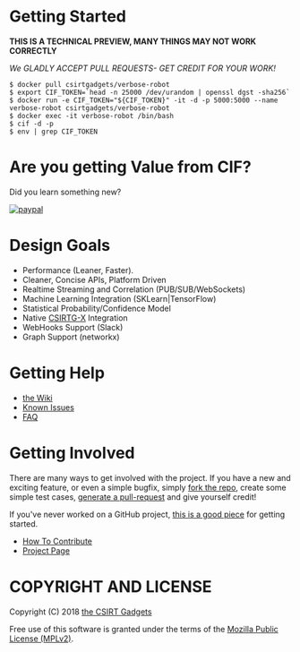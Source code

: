 # Getting Started

**THIS IS A TECHNICAL PREVIEW, MANY THINGS MAY NOT WORK CORRECTLY**

*We GLADLY ACCEPT PULL REQUESTS- GET CREDIT FOR YOUR WORK!*

```
$ docker pull csirtgadgets/verbose-robot
$ export CIF_TOKEN=`head -n 25000 /dev/urandom | openssl dgst -sha256`
$ docker run -e CIF_TOKEN="${CIF_TOKEN}" -it -d -p 5000:5000 --name verbose-robot csirtgadgets/verbose-robot
$ docker exec -it verbose-robot /bin/bash
$ cif -d -p
$ env | grep CIF_TOKEN
```

# Are you getting Value from CIF?

Did you learn something new?

[![paypal](https://www.paypalobjects.com/en_US/i/btn/btn_donateCC_LG.gif)](https://www.paypal.com/cgi-bin/webscr?cmd=_s-xclick&hosted_button_id=YZPQXDLNYZZ3W)

# Design Goals

* Performance (Leaner, Faster).
* Cleaner, Concise APIs, Platform Driven
* Realtime Streaming and Correlation (PUB/SUB/WebSockets)
* Machine Learning Integration (SKLearn|TensorFlow)
* Statistical Probability/Confidence Model
* Native [CSIRTG-X](https://csirtg.io) Integration
* WebHooks Support (Slack)
* Graph Support (networkx)

# Getting Help
 * [the Wiki](https://github.com/csirtgadgets/verbose-robot/wiki)
 * [Known Issues](https://github.com/csirtgadgets/verbose-robot/issues?labels=bug&state=open)
 * [FAQ](https://github.com/csirtgadgets/verbose-robot/wiki/FAQ)

# Getting Involved
There are many ways to get involved with the project. If you have a new and exciting feature, or even a simple bugfix, simply [fork the repo](https://help.github.com/articles/fork-a-repo), create some simple test cases, [generate a pull-request](https://help.github.com/articles/using-pull-requests) and give yourself credit!

If you've never worked on a GitHub project, [this is a good piece](https://guides.github.com/activities/contributing-to-open-source) for getting started.

* [How To Contribute](contributing.md)  
* [Project Page](http://csirtgadgets.com/collective-intelligence-framework/)

# COPYRIGHT AND LICENSE

Copyright (C) 2018 [the CSIRT Gadgets](http://csirtgadgets.com)

Free use of this software is granted under the terms of the [Mozilla Public License (MPLv2)](https://www.mozilla.org/en-US/MPL/2.0/).
